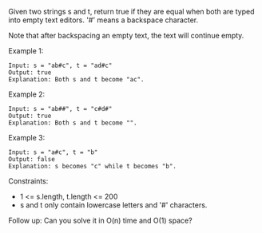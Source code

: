 Given two strings s and t, return true if they are equal when both are typed into empty text editors. '#' means a
backspace character.

Note that after backspacing an empty text, the text will continue empty.

Example 1:

```
Input: s = "ab#c", t = "ad#c"
Output: true
Explanation: Both s and t become "ac".
```

Example 2:

```
Input: s = "ab##", t = "c#d#"
Output: true
Explanation: Both s and t become "".
```

Example 3:

```
Input: s = "a#c", t = "b"
Output: false
Explanation: s becomes "c" while t becomes "b".
```

Constraints:

- 1 <= s.length, t.length <= 200
- s and t only contain lowercase letters and '#' characters.

Follow up: Can you solve it in O(n) time and O(1) space?